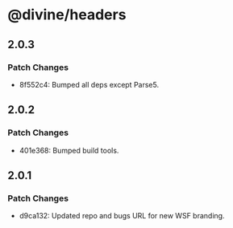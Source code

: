 # @divine/headers

## 2.0.3

### Patch Changes

- 8f552c4: Bumped all deps except Parse5.

## 2.0.2

### Patch Changes

- 401e368: Bumped build tools.

## 2.0.1

### Patch Changes

- d9ca132: Updated repo and bugs URL for new WSF branding.
